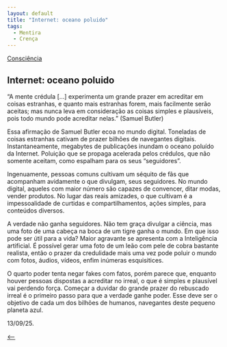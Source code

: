 ```yaml
---
layout: default
title: "Internet: oceano poluido"
tags:
  - Mentira
  - Crença
--- 
```




[Consciência](./)

## Internet: oceano poluido

“A mente crédula [...] experimenta um grande prazer em acreditar em coisas estranhas, e quanto mais estranhas forem, mais facilmente serão aceitas; mas nunca leva em consideração as coisas simples e plausíveis, pois todo mundo pode acreditar nelas.” (Samuel Butler)

Essa afirmação de Samuel Butler ecoa no mundo digital. Toneladas de coisas estranhas cativam de prazer bilhões de navegantes digitais. Instantaneamente, megabytes de publicações inundam o oceano poluído da Internet. Poluição que se propaga acelerada pelos crédulos, que não somente aceitam, como espalham para os seus “seguidores”.

Ingenuamente, pessoas comuns cultivam um séquito de fãs que acompanham avidamente o que divulgam, seus seguidores. No mundo digital, aqueles com maior número são capazes de convencer, ditar modas, vender produtos. No lugar das reais amizades, o que cultivam é a impessoalidade de curtidas e compartilhamentos, ações simples, para conteúdos diversos.

A verdade não ganha seguidores. Não tem graça divulgar a ciência, mas uma foto de uma cabeça na boca de um tigre ganha o mundo. Em que isso pode ser útil para a vida? Maior agravante se apresenta com a Inteligência artificial. É possível gerar uma foto de um leão com pele de cobra bastante realista, então o prazer da credulidade mais uma vez pode poluir o mundo com fotos, áudios, vídeos, enfim inúmeras esquisitices.

O quarto poder tenta negar fakes com fatos, porém parece que, enquanto houver pessoas dispostas a acreditar no irreal, o que é simples e plausível vai perdendo força. Começar a duvidar do grande prazer do rebuscado irreal é o primeiro passo para que a verdade ganhe poder. Esse deve ser o objetivo de cada um dos bilhões de humanos, navegantes deste pequeno planeta azul.

13/09/25.

[<--](./)
